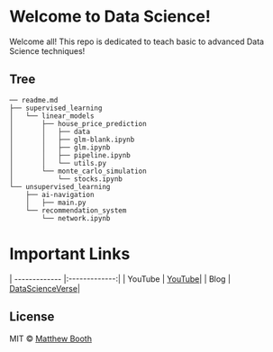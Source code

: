 # Welcome to Data Science!
Welcome all! This repo is dedicated to teach basic to advanced Data Science techniques! 
## Tree

```
── readme.md
├── supervised_learning
│   └── linear_models
│       ├── house_price_prediction
│       │   ├── data
│       │   ├── glm-blank.ipynb
│       │   ├── glm.ipynb
│       │   ├── pipeline.ipynb
│       │   └── utils.py
│       └── monte_carlo_simulation
│           └── stocks.ipynb
└── unsupervised_learning
    ├── ai-navigation
    │   ├── main.py
    └── recommendation_system
        └── network.ipynb

```

# Important Links
| ------------- |:-------------:| 
| YouTube     | [YouTube](https://www.youtube.com/channel/UCabrFMWPo6h7Q9WHC8VZzFw)| 
| Blog      | [DataScienceVerse](www.datascienceverse.net)|


## License
MIT © [Matthew Booth](datascienceverse.net)
